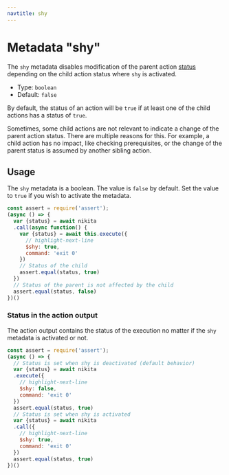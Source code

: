 ```yaml
---
navtitle: shy
---
```


# Metadata "shy"

The `shy` metadata disables modification of the parent action [status](/current/usages/status/) depending on the child action status where `shy` is activated.

* Type: `boolean`
* Default: `false`

By default, the status of an action will be `true` if at least one of the child actions has a status of `true`. 

Sometimes, some child actions are not relevant to indicate a change of the parent action status. There are multiple reasons for this. For example, a child action has no impact, like checking prerequisites, or the change of the parent status is assumed by another sibling action.

## Usage

The `shy` metadata is a boolean. The value is `false` by default. Set the value to `true` if you wish to activate the metadata.

```js
const assert = require('assert');
(async () => {
  var {status} = await nikita
  .call(async function() {
    var {status} = await this.execute({
      // highlight-next-line
      $shy: true,
      command: 'exit 0'
    })
    // Status of the child
    assert.equal(status, true)
  })
  // Status of the parent is not affected by the child
  assert.equal(status, false)
})()
```

### Status in the action output

The action output contains the status of the execution no matter if the `shy` metadata is activated or not.

```js
const assert = require('assert');
(async () => {
  // Status is set when shy is deactivated (default behavior)
  var {status} = await nikita
  .execute({
    // highlight-next-line
    $shy: false,
    command: 'exit 0'
  })
  assert.equal(status, true)
  // Status is set when shy is activated
  var {status} = await nikita
  .call({
    // highlight-next-line
    $shy: true,
    command: 'exit 0'
  })
  assert.equal(status, true)
})()
```
